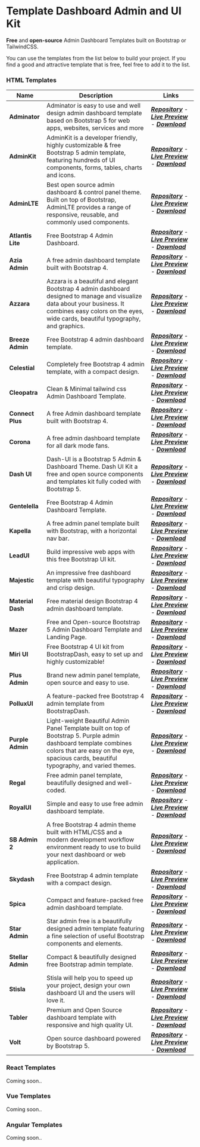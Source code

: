 <h1>Template Dashboard Admin and UI Kit</h1>

<p><strong>Free</strong> and <strong>open-source</strong> Admin Dashboard Templates built on Bootstrap or TailwindCSS.</p>

<p>You can use the templates from the list below to build your project. If you find a good and attractive template that is
free, feel free to add it to the list.</p>

<h3>HTML Templates</h3>
<table>
    <thead>
        <tr>
            <th>Name</th>
            <th>Description</th>
            <th>Links</th>
        </tr>
    </thead>
    <tbody>
        <tr>
            <td><strong>Adminator</strong></td>
            <td>Adminator is easy to use and well design admin dashboard template based on Bootstrap 5 for web apps,
                websites, services and more</td>
            <td><a href="https://github.com/puikinsh/Adminator-admin-dashboard"><strong><em>Repository</em></strong></a>
                - <a href="https://colorlib.com/polygon/adminator/index.html" rel="nofollow"><strong><em>Live
                            Preview</em></strong></a> - <a href="https://github.com/puikinsh/Adminator-admin-dashboard/releases"><strong><em>Download</em></strong></a>
            </td>
        </tr>
        <tr>
            <td><strong>AdminKit</strong></td>
            <td>AdminKit is a developer friendly, highly customizable &amp; free Bootstrap 5 admin template, featuring
                hundreds of UI components, forms, tables, charts and icons.</td>
            <td><a href="https://github.com/adminkit/adminkit"><strong><em>Repository</em></strong></a> - <a href="https://demo.adminkit.io/" rel="nofollow"><strong><em>Live Preview</em></strong></a> - <a href="https://github.com/adminkit/adminkit/releases"><strong><em>Download</em></strong></a></td>
        </tr>
        <tr>
            <td><strong>AdminLTE</strong></td>
            <td>Best open source admin dashboard &amp; control panel theme. Built on top of Bootstrap, AdminLTE provides
                a range of responsive, reusable, and commonly used components.</td>
            <td><a href="https://github.com/ColorlibHQ/AdminLTE"><strong><em>Repository</em></strong></a> - <a href="https://adminlte.io/themes/v3/" rel="nofollow"><strong><em>Live Preview</em></strong></a> - <a href="https://github.com/ColorlibHQ/AdminLTE/releases"><strong><em>Download</em></strong></a></td>
        </tr>
        <tr>
            <td><strong>Atlantis Lite</strong></td>
            <td>Free Bootstrap 4 Admin Dashboard.</td>
            <td><a href="https://github.com/themekita/Atlantis-Lite"><strong><em>Repository</em></strong></a>
                - <a href="http://themekita.com/demo-atlantis-lite-bootstrap/" rel="nofollow"><strong><em>Live
                            Preview</em></strong></a> - <a href="https://github.com/themekita/Atlantis-Lite/archive/refs/heads/master.zip"><strong><em>Download</em></strong></a>
            </td>
        </tr>
        <tr>
            <td><strong>Azia Admin</strong></td>
            <td>A free admin dashboard template built with Bootstrap 4.</td>
            <td><a href="https://github.com/BootstrapDash/Azia-Admin-Bootstrap-Template"><strong><em>Repository</em></strong></a>
                - <a href="https://www.bootstrapdash.com/demo/azia-free/template/" rel="nofollow"><strong><em>Live
                            Preview</em></strong></a> - <a href="https://github.com/BootstrapDash/Azia-Admin-Bootstrap-Template/archive/refs/heads/master.zip"><strong><em>Download</em></strong></a>
            </td>
        </tr>
        <tr>
            <td><strong>Azzara</strong></td>
            <td>Azzara is a beautiful and elegant Bootstrap 4 admin dashboard designed to manage and visualize data
                about your business. It combines easy colors on the eyes, wide cards, beautiful typography, and
                graphics.</td>
            <td><a href="https://github.com/themekita/azzara-admin-dashboard-template"><strong><em>Repository</em></strong></a>
                - <a href="http://demo.themekita.com/azzara/livepreview/examples/" rel="nofollow"><strong><em>Live
                            Preview</em></strong></a> - <a href="https://github.com/themekita/azzara-admin-dashboard-template/archive/refs/heads/master.zip"><strong><em>Download</em></strong></a>
            </td>
        </tr>
        <tr>
            <td><strong>Breeze Admin</strong></td>
            <td>Free Bootstrap 4 admin dashboard template.</td>
            <td><a href="https://github.com/BootstrapDash/Breeze-Free-Bootstrap-Admin-Template"><strong><em>Repository</em></strong></a>
                - <a href="https://www.bootstrapdash.com/demo/breeze-free/template/index.html" rel="nofollow"><strong><em>Live Preview</em></strong></a> - <a href="https://github.com/BootstrapDash/Breeze-Free-Bootstrap-Admin-Template/archive/refs/heads/master.zip"><strong><em>Download</em></strong></a>
            </td>
        </tr>
        <tr>
            <td><strong>Celestial</strong></td>
            <td>Completely free Bootstrap 4 admin template, with a compact design.</td>
            <td><a href="https://github.com/BootstrapDash/celestialAdmin-free-admin-template"><strong><em>Repository</em></strong></a>
                - <a href="https://www.bootstrapdash.com/demo/celestial-free/template/index.html" rel="nofollow"><strong><em>Live Preview</em></strong></a> - <a href="https://github.com/BootstrapDash/celestialAdmin-free-admin-template/archive/refs/heads/main.zip"><strong><em>Download</em></strong></a>
            </td>
        </tr>
        <tr>
            <td><strong>Cleopatra</strong></td>
            <td>Clean &amp; Minimal tailwind css Admin Dashboard Template.</td>
            <td><a href="https://github.com/technext/cleopatra"><strong><em>Repository</em></strong></a> - <a href="https://moesaid.github.io/cleopatra/" rel="nofollow"><strong><em>Live
                            Preview</em></strong></a> - <a href="https://github.com/technext/cleopatra"><strong><em>Download</em></strong></a></td>
        </tr>
        <tr>
            <td><strong>Connect Plus</strong></td>
            <td>A free Admin dashboard template built with Bootstrap 4.</td>
            <td><a href="https://github.com/BootstrapDash/ConnectPlusAdmin-Free-Bootstrap-Admin-Template"><strong><em>Repository</em></strong></a>
                - <a href="https://www.bootstrapdash.com/demo/connect-plus-free/jquery/template/index.html" rel="nofollow"><strong><em>Live Preview</em></strong></a> - <a href="https://github.com/BootstrapDash/ConnectPlusAdmin-Free-Bootstrap-Admin-Template/archive/refs/heads/master.zip"><strong><em>Download</em></strong></a>
            </td>
        </tr>
        <tr>
            <td><strong>Corona</strong></td>
            <td>A free admin dashboard template for all dark mode fans.</td>
            <td><a href="https://github.com/BootstrapDash/corona-free-dark-bootstrap-admin-template"><strong><em>Repository</em></strong></a>
                - <a href="https://www.bootstrapdash.com/demo/corona-free/jquery/template/index.html" rel="nofollow"><strong><em>Live Preview</em></strong></a> - <a href="https://github.com/BootstrapDash/corona-free-dark-bootstrap-admin-template/archive/refs/heads/master.zip"><strong><em>Download</em></strong></a>
            </td>
        </tr>
        <tr>
            <td><strong>Dash UI</strong></td>
            <td>Dash-UI is a Bootstrap 5 Admin &amp; Dashboard Theme. Dash UI Kit a free and open source components and
                templates kit fully coded with Bootstrap 5.</td>
            <td><a href="https://github.com/codescandy/Dash-UI"><strong><em>Repository</em></strong></a> - <a href="https://codescandy.com/dashui/index.html" rel="nofollow"><strong><em>Live
                            Preview</em></strong></a> - <a href="https://github.com/codescandy/Dash-UI/releases"><strong><em>Download</em></strong></a></td>
        </tr>
        <tr>
            <td><strong>Gentelella</strong></td>
            <td>Free Bootstrap 4 Admin Dashboard Template.</td>
            <td><a href="https://github.com/ColorlibHQ/gentelella"><strong><em>Repository</em></strong></a> - <a href="https://colorlib.com/polygon/gentelella/index.html" rel="nofollow"><strong><em>Live
                            Preview</em></strong></a> - <a href="https://github.com/ColorlibHQ/gentelella/releases"><strong><em>Download</em></strong></a></td>
        </tr>
        <tr>
            <td><strong>Kapella</strong></td>
            <td>A free admin panel template built with Bootstrap, with a horizontal nav bar.</td>
            <td><a href="https://github.com/BootstrapDash/Kapella-Free-Bootstrap-Admin-Template"><strong><em>Repository</em></strong></a>
                - <a href="https://www.bootstrapdash.com/demo/kapella-free/template/index.html" rel="nofollow"><strong><em>Live Preview</em></strong></a> - <a href="https://github.com/BootstrapDash/Kapella-Free-Bootstrap-Admin-Template/archive/refs/heads/master.zip"><strong><em>Download</em></strong></a>
            </td>
        </tr>
        <tr>
            <td><strong>LeadUI</strong></td>
            <td>Build impressive web apps with this free Bootstrap UI kit.</td>
            <td><a href="https://www.bootstrapdash.com/product/lead-ui/" rel="nofollow"><strong><em>Repository</em></strong></a> - <a href="https://www.bootstrapdash.com/demo/lead-ui-kit-free/demo/index.html" rel="nofollow"><strong><em>Live Preview</em></strong></a> - <a href="https://www.bootstrapdash.com/product/lead-ui/" rel="nofollow"><strong><em>Download</em></strong></a></td>
        </tr>
        <tr>
            <td><strong>Majestic</strong></td>
            <td>An impressive free dashboard template with beautiful typography and crisp design.</td>
            <td><a href="https://github.com/BootstrapDash/MajesticAdmin-Free-Bootstrap-Admin-Template"><strong><em>Repository</em></strong></a>
                - <a href="https://www.bootstrapdash.com/demo/majestic-free/template/index.html" rel="nofollow"><strong><em>Live Preview</em></strong></a> - <a href="https://github.com/BootstrapDash/MajesticAdmin-Free-Bootstrap-Admin-Template/archive/refs/heads/master.zip"><strong><em>Download</em></strong></a>
            </td>
        </tr>
        <tr>
            <td><strong>Material Dash</strong></td>
            <td>Free material design Bootstrap 4 admin dashboard template.</td>
            <td><a href="https://github.com/BootstrapDash/Material-Admin"><strong><em>Repository</em></strong></a> - <a href="https://www.bootstrapdash.com/demo/material-admin-free/jquery/template/demo/index.html" rel="nofollow"><strong><em>Live Preview</em></strong></a> - <a href="https://github.com/BootstrapDash/Material-Admin/archive/refs/heads/master.zip"><strong><em>Download</em></strong></a>
            </td>
        </tr>
        <tr>
            <td><strong>Mazer</strong></td>
            <td>Free and Open-source Bootstrap 5 Admin Dashboard Template and Landing Page.</td>
            <td><a href="https://github.com/zuramai/mazer"><strong><em>Repository</em></strong></a> - <a href="https://zuramai.github.io/mazer/demo/index.html" rel="nofollow"><strong><em>Live
                            Preview</em></strong></a> - <a href="https://github.com/zuramai/mazer/releases"><strong><em>Download</em></strong></a></td>
        </tr>
        <tr>
            <td><strong>Miri UI</strong></td>
            <td>Free Bootstrap 4 UI kit from BootstrapDash, easy to set up and highly customizable!</td>
            <td><a href="https://www.bootstrapdash.com/product/miri-ui/" rel="nofollow"><strong><em>Repository</em></strong></a> - <a href="https://bootstrapdash.com/demo/miri-ui-kit-free/demo/index.html" rel="nofollow"><strong><em>Live Preview</em></strong></a> - <a href="https://www.bootstrapdash.com/product/miri-ui/" rel="nofollow"><strong><em>Download</em></strong></a></td>
        </tr>
        <tr>
            <td><strong>Plus Admin</strong></td>
            <td>Brand new admin panel template, open source and easy to use.</td>
            <td><a href="https://github.com/BootstrapDash/PlusAdmin-Free-Bootstrap-Admin-Template"><strong><em>Repository</em></strong></a>
                - <a href="https://www.bootstrapdash.com/demo/plus-free/template/demo_1/index.html" rel="nofollow"><strong><em>Live Preview</em></strong></a> - <a href="https://github.com/BootstrapDash/PlusAdmin-Free-Bootstrap-Admin-Template/archive/refs/heads/master.zip"><strong><em>Download</em></strong></a>
            </td>
        </tr>
        <tr>
            <td><strong>PolluxUI</strong></td>
            <td>A feature-packed free Bootstrap 4 admin template from BootstrapDash.</td>
            <td><a href="https://github.com/BootstrapDash/polluxui-free-admin-template"><strong><em>Repository</em></strong></a>
                - <a href="https://www.bootstrapdash.com/demo/polluxui-free/template/" rel="nofollow"><strong><em>Live
                            Preview</em></strong></a> - <a href="https://github.com/BootstrapDash/polluxui-free-admin-template/archive/refs/heads/main.zip"><strong><em>Download</em></strong></a>
            </td>
        </tr>
        <tr>
            <td><strong>Purple Admin</strong></td>
            <td>Light-weight Beautiful Admin Panel Template built on top of Bootstrap 5. Purple admin dashboard template
                combines colors that are easy on the eye, spacious cards, beautiful typography, and varied themes.</td>
            <td><a href="https://github.com/BootstrapDash/PurpleAdmin-Free-Admin-Template"><strong><em>Repository</em></strong></a>
                - <a href="https://www.bootstrapdash.com/product/purple-free-admin-template/" rel="nofollow"><strong><em>Live Preview</em></strong></a> - <a href="https://github.com/BootstrapDash/PurpleAdmin-Free-Admin-Template/archive/refs/heads/master.zip"><strong><em>Download</em></strong></a>
            </td>
        </tr>
        <tr>
            <td><strong>Regal</strong></td>
            <td>Free admin panel template, beautifully designed and well-coded.</td>
            <td><a href="https://github.com/BootstrapDash/Regal-Free-Bootstrap-Admin-Template"><strong><em>Repository</em></strong></a>
                - <a href="https://www.bootstrapdash.com/demo/regal-free/template/index.html" rel="nofollow"><strong><em>Live Preview</em></strong></a> - <a href="https://github.com/BootstrapDash/Regal-Free-Bootstrap-Admin-Template/archive/refs/heads/master.zip"><strong><em>Download</em></strong></a>
            </td>
        </tr>
        <tr>
            <td><strong>RoyalUI</strong></td>
            <td>Simple and easy to use free admin dashboard template.</td>
            <td><a href="https://github.com/BootstrapDash/RoyalUI-Free-Bootstrap-Admin-Template"><strong><em>Repository</em></strong></a>
                - <a href="https://www.bootstrapdash.com/demo/royalui-free/template/index.html" rel="nofollow"><strong><em>Live Preview</em></strong></a> - <a href="https://github.com/BootstrapDash/RoyalUI-Free-Bootstrap-Admin-Template/archive/refs/heads/master.zip"><strong><em>Download</em></strong></a>
            </td>
        </tr>
        <tr>
            <td><strong>SB Admin 2</strong></td>
            <td>A free Bootstrap 4 admin theme built with HTML/CSS and a modern development workflow environment ready
                to use to build your next dashboard or web application.</td>
            <td><a href="https://github.com/startbootstrap/startbootstrap-sb-admin-2"><strong><em>Repository</em></strong></a>
                - <a href="https://startbootstrap.com/previews/sb-admin-2" rel="nofollow"><strong><em>Live
                            Preview</em></strong></a> - <a href="https://github.com/startbootstrap/startbootstrap-sb-admin-2/archive/gh-pages.zip"><strong><em>Download</em></strong></a>
            </td>
        </tr>
        <tr>
            <td><strong>Skydash</strong></td>
            <td>Free Bootstrap 4 admin template with a compact design.</td>
            <td><a href="https://github.com/BootstrapDash/skydash-free-bootstrap-admin-template"><strong><em>Repository</em></strong></a>
                - <a href="https://bootstrapdash.com/demo/skydash-free/template/" rel="nofollow"><strong><em>Live
                            Preview</em></strong></a> - <a href="https://github.com/BootstrapDash/skydash-free-bootstrap-admin-template/archive/refs/heads/main.zip"><strong><em>Download</em></strong></a>
            </td>
        </tr>
        <tr>
            <td><strong>Spica</strong></td>
            <td>Compact and feature-packed free admin dashboard template.</td>
            <td><a href="https://github.com/BootstrapDash/SpicaAdmin-Free-Bootstrap-Admin-Template"><strong><em>Repository</em></strong></a>
                - <a href="https://www.bootstrapdash.com/demo/spica-free/template/index.html" rel="nofollow"><strong><em>Live Preview</em></strong></a> - <a href="https://github.com/BootstrapDash/SpicaAdmin-Free-Bootstrap-Admin-Template/archive/refs/heads/master.zip"><strong><em>Download</em></strong></a>
            </td>
        </tr>
        <tr>
            <td><strong>Star Admin</strong></td>
            <td>Star admin free is a beautifully designed admin template featuring a fine selection of useful Bootstrap
                components and elements.</td>
            <td><a href="https://github.com/BootstrapDash/star-admin2-free-admin-template"><strong><em>Repository</em></strong></a>
                - <a href="https://www.bootstrapdash.com/demo/star-admin2-free/template/" rel="nofollow"><strong><em>Live Preview</em></strong></a> - <a href="https://github.com/BootstrapDash/star-admin2-free-admin-template/archive/refs/heads/main.zip"><strong><em>Download</em></strong></a>
            </td>
        </tr>
        <tr>
            <td><strong>Stellar Admin</strong></td>
            <td>Compact &amp; beautifully designed free Bootstrap admin template.</td>
            <td><a href="https://github.com/BootstrapDash/Stellar"><strong><em>Repository</em></strong></a> - <a href="https://www.bootstrapdash.com/demo/stellar-admin-free/jquery/index.html" rel="nofollow"><strong><em>Live Preview</em></strong></a> - <a href="https://github.com/BootstrapDash/Stellar/archive/refs/heads/master.zip"><strong><em>Download</em></strong></a>
            </td>
        </tr>
        <tr>
            <td><strong>Stisla</strong></td>
            <td>Stisla will help you to speed up your project, design your own dashboard UI and the users will love it.
            </td>
            <td><a href="https://github.com/stisla/stisla"><strong><em>Repository</em></strong></a> - <a href="https://demo.getstisla.com/" rel="nofollow"><strong><em>Live Preview</em></strong></a> - <a href="https://github.com/stisla/stisla/releases"><strong><em>Download</em></strong></a></td>
        </tr>
        <tr>
            <td><strong>Tabler</strong></td>
            <td>Premium and Open Source dashboard template with responsive and high quality UI.</td>
            <td><a href="https://github.com/tabler/tabler"><strong><em>Repository</em></strong></a> - <a href="https://preview.tabler.io/" rel="nofollow"><strong><em>Live Preview</em></strong></a> - <a href="https://github.com/tabler/tabler/releases"><strong><em>Download</em></strong></a></td>
        </tr>
        <tr>
            <td><strong>Volt</strong></td>
            <td>Open source dashboard powered by Bootstrap 5.</td>
            <td><a href="https://github.com/themesberg/volt-bootstrap-5-dashboard"><strong><em>Repository</em></strong></a>
                - <a href="https://demo.themesberg.com/volt/pages/dashboard/dashboard.html" rel="nofollow"><strong><em>Live Preview</em></strong></a> - <a href="https://github.com/themesberg/volt-bootstrap-5-dashboard/releases"><strong><em>Download</em></strong></a>
            </td>
        </tr>
    </tbody>
</table>

<h3 id="react-templates">React Templates</h3>
<p>Coming soon..</p>

<h3 id="vue-templates">Vue Templates</h3>
<p>Coming soon..</p>

<h3 id="angular-templates">Angular Templates</h3>
<p>Coming soon..</p>
